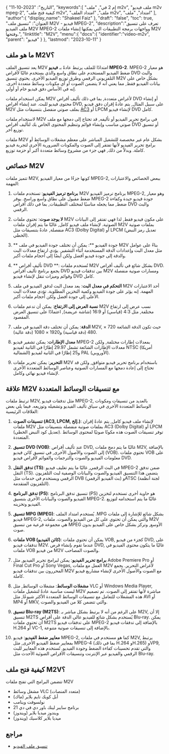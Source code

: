 {
"التاريخ": "2023-10-11",
   "keywords":[
"إم 2 في",
"ملف m2v",
"ملف فيديو m2v mpeg-2",
"كيفية فتح ملف m2v",
"ملف",
"امتداد الملف m2v",
"امتداد",
"ملف"
],
   "author":{
"display_name": "Shakeel Faiz"
},
"draft": "false",
"toc": true,
"العنوان": "تنسيق ملف M2V - فيديو MPEG-2",
   "description":"تعرف على تنسيق ملف الفيديو M2V MPEG-2 وواجهات برمجة التطبيقات التي يمكنها إنشاء ملفات M2V وفتحها.",
"linktitle": "M2V",
   "menu":{
      "docs":{
         "identifier":"video-m2v",
"parent": "فيديو"
}
},
"lastmod": "2023-10-11"
}

## ما هو ملف M2V؟

يعد تنسيق الملف M2V امتدادًا للملف يرتبط عادةً بـ **فيديو MPEG-2**. MPEG-2 هو معيار ضغط الفيديو المستخدم على نطاق واسع والذي يستخدم غالبًا لأقراص DVD والبث التلفزيوني الرقمي وطرق توزيع الفيديو الأخرى. يحتوي تنسيق M2V بشكل خاص على بيانات الفيديو فقط, مما يعني أنه لا يتضمن الصوت أو أي مكونات وسائط متعددة أخرى. إنه في الأساس دفق فيديو خام أو أولي.

يمكن استخدام ملفات M2V لأغراض متعددة, بما في ذلك تأليف أقراص DVD أو إنشاء محتوى فيديو للبث. عند إنشاء أقراص DVD, على سبيل المثال, يتم عادةً إقران دفق فيديو M2V بملف صوتي منفصل بتنسيقات مثل [AC3](/ar/audio/ac3/) أو LPCM لإنشاء فيديو DVD كامل.

لاستخدام ملفات M2V في برامج تحرير الفيديو أو تأليفه, قد تحتاج إلى دمجها مع ملف صوتي مناسب وإنشاء قوائم وتنظيم المحتوى الخاص بك لتأليف أقراص DVD أو تنسيق توزيع آخر.

ملفات M2V بشكل عام غير مخصصة للتشغيل المباشر على معظم مشغلات الوسائط أو برامج تحرير الفيديو لأنها تفتقر إلى الصوت والمكونات الضرورية الأخرى لتجربة فيديو كاملة. وبدلاً من ذلك, فهي جزء من مشروع وسائط متعددة أكبر أو حزمة توزيع.

## خصائص M2V

تتميز ملفات M2V, كونها جزءًا من معيار الفيديو MPEG-2, ببعض الخصائص والاعتبارات المهمة:

1. **برنامج ترميز الفيديو**: تستخدم ملفات M2V برنامج ترميز الفيديو MPEG-2, وهو معيار ضغط مقبول على نطاق واسع وراسخ. يوفر MPEG-2 جودة فيديو جيدة وكفاءة ضغط, مما يجعله مناسبًا لمختلف التطبيقات, بما في ذلك أقراص DVD والبث الرقمي.
    
















2. **لا يوجد صوت**: تحتوي ملفات M2V على مكون فيديو فقط, لذا فهي تفتقر إلى البيانات الصوتية. لإنشاء ملف فيديو كامل, غالبًا ما يتم إقران ملفات M2V بملفات صوتية منفصلة, عادةً بتنسيقات مثل AC3 (Dolby Digital) أو LPCM (تعديل رمز النبض الخطي).
    
















3. ** جودة الفيديو **: يمكن أن تختلف جودة الفيديو في ملف M2V بناءً على عوامل مثل معدل البت وإعدادات الدقة المستخدمة أثناء التشفير. يؤدي ارتفاع معدلات البت والدقة إلى جودة فيديو أفضل ولكن أيضًا إلى أحجام ملفات أكبر.
       

















4. ** تأليف أقراص DVD **: تُستخدم ملفات M2V بشكل شائع في تأليف أقراص DVD. يجمع برنامج تأليف أقراص DVD بين تدفقات فيديو M2V ومسارات صوتية منفصلة وقوائم وميزات تنقل لإنشاء فيديو DVD كامل.
    
















5. **التحكم في معدل البت**: يعد معدل البت لدفق الفيديو في ملف M2V أحد الاعتبارات المهمة. إنه يؤثر على جودة الفيديو وكمية التخزين المطلوبة. تؤدي معدلات البت الأعلى إلى جودة أفضل ولكن أحجام ملفات أكبر.
    
















6. **نسبة العرض إلى الارتفاع**: يمكن أن تدعم ملفات M2V نسب عرض إلى ارتفاع مختلفة, مثل 4:3 (قياسي) أو 16:9 (شاشة عريضة), اعتمادًا على تنسيق العرض المقصود.
    
















7. **الدقة**: يمكن أن تختلف دقة الفيديو في ملف M2V, حيث تكون الدقة الشائعة 720 × 480 (دقة قياسية) و1920 × 1080 (دقة عالية).
    
















8. **معدل الإطارات**: يمكن تشفير فيديو MPEG-2 بمعدلات إطارات مختلفة, ولكن معدلات الإطارات الشائعة تشمل 29.97 إطارًا في الثانية لفيديو NTSC (أمريكا الشمالية) و25 إطارًا في الثانية لفيديو PAL (الأوروبي).
    
















9. **التحرير**: يمكن تحرير ملفات M2V باستخدام برنامج تحرير فيديو متوافق, ولكن قد تحتاج إلى إعادة دمجها مع المسارات الصوتية وعناصر الوسائط المتعددة الأخرى لإنشاء فيديو نهائي وكامل.

## علاقة M2V مع تنسيقات الوسائط المتعددة

ترتبط ملفات M2V, مثل تدفقات فيديو MPEG-2, بالعديد من تنسيقات ومكونات الوسائط المتعددة الأخرى في سياق تأليف الفيديو وتشغيله وتوزيعه. فيما يلي بعض العلاقات الرئيسية:

1. **تنسيقات الصوت (AC3, LPCM, إلخ.)**: لإنشاء ملف فيديو كامل, يتم عادةً إقران ملفات M2V بملفات صوتية منفصلة بتنسيقات مثل AC3 (Dolby Digital) أو LPCM (تعديل كود النبض الخطي). توفر تنسيقات الصوت هذه مكونًا صوتيًا لمحتوى الوسائط المتعددة.
    
















2. **تنسيق DVD (VOB)**: عند تأليف أقراص DVD, غالبًا ما يتم دمج ملفات M2V, بالإضافة إلى الصوت والأصول الأخرى, في تنسيق كائن فيديو (VOB). تحتوي ملفات VOB على معلومات الفيديو والصوت والترجمات والقوائم لأقراص فيديو DVD.
    
















3. **تدفق النقل (TS)**: في البث الرقمي, غالبًا ما يتم تغليف فيديو MPEG-2 ضمن تدفق النقل (TS). يتضمن هذا التنسيق الفيديو والصوت والبيانات الوصفية لبث التلفزيون الرقمي ويستخدم في خدمات مثل DVB (بث الفيديو الرقمي) وATSC (لجنة أنظمة التلفزيون المتقدمة).
    
















4. **تدفق البرنامج (PS)**: تنسيق تدفق البرنامج (PS) هو حاوية أخرى تستخدم لتخزين الفيديو والصوت والبيانات الأخرى بتنسيق MPEG-2. غالبًا ما يتم استخدامه لتوزيع الفيديو وتخزينه.
    
















5. **تنسيق MPG (MPEG)**: يُستخدم امتداد الملف .MPG بشكل شائع للإشارة إلى ملفات فيديو MPEG-2, والتي يمكن أن تحتوي على كل من الفيديو والصوت. ملفات M2V هي مجموعة فرعية من تنسيق MPEG الأوسع, وتركز بشكل خاص على الفيديو بدون صوت.
    
















6. **ملفات VOB (كائن الفيديو)**: يمكن أن تحتوي ملفات VOB, كجزء من فيديو DVD, على تدفقات فيديو M2V. عندما تقوم بإنشاء قرص DVD, غالبًا ما يتكون محتوى الفيديو في ملفات VOB من فيديو M2V والصوت المصاحب.
    
















7. **برامج تحرير الفيديو**: يمكن لبرامج تحرير الفيديو, مثل Adobe Premiere Pro أو Final Cut Pro أو Sony Vegas, العمل مع ملفات M2V لأغراض التحرير. يجمع المحررون بين تدفقات فيديو M2V مع الصوت والأصول الأخرى لإنشاء مشاريع فيديو كاملة.
    
















8. **مشغلات الوسائط**: مشغلات الوسائط, مثل VLC أو Windows Media Player, ليست مناسبة عادةً لتشغيل ملفات M2V مباشرة لأنها تفتقر إلى الصوت. تم تصميم هذه المشغلات للتعامل مع تنسيقات الوسائط المتعددة الأكثر شيوعًا, مثل AVI أو MP4 أو MKV, والتي تتضمن كلا من الفيديو والصوت.
    
















9. **تنسيق Blu-ray (M2TS)**: على الرغم من أنه لا يرتبط بشكل مباشر بـ M2V, إلا أن تنسيق M2TS يُستخدم بشكل شائع للفيديو عالي الدقة على أقراص Blu-ray. يمكن أن تحتوي ملفات M2TS على تدفقات فيديو MPEG-2 بالإضافة إلى تدفقات فيديو H.264 أو VC-1, بالإضافة إلى تنسيقات صوتية متنوعة.
    
















10. **معايير ضغط الفيديو**: فيديو MPEG-2, كما هو مستخدم في ملفات M2V, يرتبط بمعايير ضغط الفيديو الأخرى, مثل MPEG-4 (بما في ذلك H.264 وH.265) وVP9, والتي تقدم تحسينات كفاءة الضغط وجودة الفيديو. تُستخدم هذه المعايير للبث الرقمي والفيديو عبر الإنترنت وتنسيقات الأقراص الضوئية الأحدث مثل Blu-ray.

## كيفية فتح ملف M2V؟

تتضمن البرامج التي تفتح ملفات M2V

- مشغل وسائط VLC (متعدد المنصات)
- أبل كويك تايم بلاير (ماك)
- نولسوفت وينامب
- برنامج سايبر لينك باور دي في دي 21
- ويندوز ميديا بلاير (ويندوز)
- ميديا بلاير كلاسيك (ويندوز)

## مراجع
* [تنسيق ملف الفيديو](https://en.wikipedia.org/wiki/Video_file_format)

